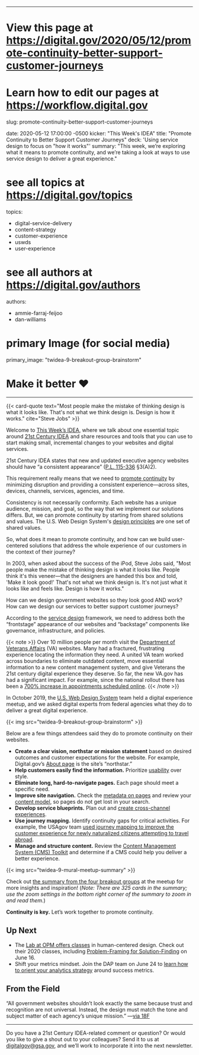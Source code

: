 
---
# View this page at https://digital.gov/2020/05/12/promote-continuity-better-support-customer-journeys
# Learn how to edit our pages at https://workflow.digital.gov
slug: promote-continuity-better-support-customer-journeys


date: 2020-05-12 17:00:00 -0500
kicker: "This Week's IDEA"
title: "Promote Continuity to Better Support Customer Journeys"
deck: 'Using service design to focus on &#34;how it works&#34;'
summary: "This week, we’re exploring what it means to promote continuity, and we’re taking a look at ways to use service design to deliver a great experience."

# see all topics at https://digital.gov/topics
topics: 
  - digital-service-delivery
  - content-strategy
  - customer-experience
  - uswds
  - user-experience

# see all authors at https://digital.gov/authors
authors: 
  - ammie-farraj-feijoo
  - dan-williams

# primary Image (for social media)
primary_image: "twidea-9-breakout-group-brainstorm"


# Make it better ♥

---

{{< card-quote text="Most people make the mistake of thinking design is what it looks like. That's not what we think design is. Design is how it works." cite="Steve Jobs" >}}

Welcome to [This Week’s IDEA](https://digital.gov/topics/this-weeks-idea/), where we talk about one essential topic around [21st Century IDEA](https://digital.gov/resources/21st-century-integrated-digital-experience-act/) and share resources and tools that you can use to start making small, incremental changes to your websites and digital services.

21st Century IDEA states that new and updated executive agency websites should have “a consistent appearance” ([P.L. 115-336](https://www.congress.gov/bill/115th-congress/house-bill/5759/text) &sect;3(A)2).

This requirement really means that we need to [promote continuity](https://designsystem.digital.gov/design-principles/#promote-continuity) by minimizing disruption and providing a consistent experience—across sites, devices, channels, services, agencies, and time. 

Consistency is not necessarily conformity. Each website has a unique audience, mission, and goal, so the way that we implement our solutions differs. But, we can promote continuity by starting from shared solutions and values. The U.S. Web Design System's [design principles](https://designsystem.digital.gov/design-principles/) are one set of shared values. 

So, what does it mean to promote continuity, and how can we build user-centered solutions that address the whole experience of our customers in the context of their journey?

In 2003, when asked about the success of the iPod, Steve Jobs said, "Most people make the mistake of thinking design is what it looks like. People think it's this veneer—that the designers are handed this box and told, 'Make it look good!' That's not what we think design is. It's not just what it looks like and feels like. Design is how it works."

How can we design government websites so they look good AND work? How can we design our services to better support customer journeys?

According to the [service design](https://digital.gov/event/2018/07/26/civic-service-design-tools-tactics/) framework, we need to address both the “frontstage” appearance of our websites and “backstage” components like governance, infrastructure, and policies. 

{{< note >}}
Over 10 million people per month visit the [Department of Veterans Affairs](https://www.va.gov/) (VA) websites. Many had a fractured, frustrating experience locating the information they need. A united VA team worked across boundaries to eliminate outdated content, move essential information to a new content management system, and give Veterans the 21st century digital experience they deserve. So far, the new VA.gov has had a significant impact. For example, since the national rollout there has been a [700% increase in appointments scheduled online](https://medium.com/the-u-s-digital-service/improving-the-experience-for-veterans-scheduling-medical-appointments-online-d60d5c0a25df).
{{< /note >}}

In October 2019, the [U.S. Web Design System](http://designsystem.digital.gov/) team held a digital experience meetup, and we asked digital experts from federal agencies what they do to deliver a great digital experience. 

{{< img src="twidea-9-breakout-group-brainstorm" >}}

Below are a few things attendees said they do to promote continuity on their websites.

- **Create a clear vision, northstar or mission statement** based on desired outcomes and customer expectations for the website. For example, Digital.gov’s [About page](https://digital.gov/about/) is the site’s “northstar.”
- **Help customers easily find the information.** Prioritize [usability](https://digital.gov/resources/digitalgov-user-experience-resources/digitalgov-user-experience-program-usability-starter-kit/) over style. 
- **Eliminate long, hard-to-navigate pages.** Each page should meet a specific need.
- **Improve site navigation.** Check the [metadata on pages](https://digital.gov/2017/04/14/steps-towards-seo-meta-descriptions-on-medlineplus/) and review your [content model](https://digital.gov/2016/01/07/content-models-as-simple-as-pizza-pie/), so pages do not get lost in your search.
- **Develop service blueprints.** Plan out and [create cross-channel experiences](https://digital.gov/2013/11/18/creating-cross-channel-experiences/).
- **Use journey mapping.** Identify continuity gaps for critical activities. For example, the USAgov team [used journey mapping to improve the customer experience for newly naturalized citizens attempting to travel abroad](https://digital.gov/2018/02/05/using-journey-mapping-streamline-processes-across-agencies/).
- **Manage and structure content.** Review the [Content Management System (CMS) Toolkit](https://digital.gov/2013/10/30/content-management-systems-toolkit/) and determine if a CMS could help you deliver a better experience.

{{< img src="twidea-9-mural-meetup-summary" >}}

Check out [the summary from the four breakout groups](https://app.mural.co/t/gsa6/m/gsa6/1572357401222/808fd33c3973577ab1d89592a22be587862d7390) at the meetup for more insights and inspiration! (_Note: There are 325 cards in the summary; use the zoom settings in the bottom right corner of the summary to zoom in and read them._) 

**Continuity is key.** Let’s work together to promote continuity.

## Up Next

- The [Lab at OPM offers classes](https://lab.opm.gov/class-sign-up/) in human-centered design. Check out their 2020 classes, including [Problem-Framing for Solution-Finding](https://leadership.opm.gov/programs.aspx?course=298) on June 16. 
- Shift your metrics mindset. Join the DAP team on June 24 to [learn how to orient your analytics strategy](https://digital.gov/event/2020/06/24/dap-learning-series-shifting-your-metrics/) around success metrics.

## From the Field

“All government websites shouldn’t look exactly the same because trust and recognition are not universal. Instead, the design must match the tone and subject matter of each agency’s unique mission.” &mdash;[via 18F](https://18f.gsa.gov/2020/02/06/even-with-a-design-system-you-still-need-a-designer/)

---

Do you have a 21st Century IDEA-related comment or question? Or would you like to give a shout out to your colleagues? Send it to us at [digitalgov@gsa.gov](mailto:digitalgov@gsa.gov), and we’ll work to incorporate it into the next newsletter. 
